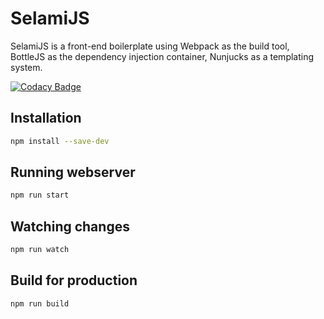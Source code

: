 # SelamiJS

SelamiJS is a front-end boilerplate using Webpack as the build tool, BottleJS as the dependency injection container, Nunjucks as a templating system. 

[![Codacy Badge](https://api.codacy.com/project/badge/Grade/0b3140e2b526449f96e596dd3ea39b5c)](https://www.codacy.com/app/mehmet/SelamiJS?utm_source=github.com&amp;utm_medium=referral&amp;utm_content=mkorkmaz/SelamiJS&amp;utm_campaign=Badge_Grade)

## Installation 
```bash
npm install --save-dev
```

## Running webserver
```bash
npm run start
```

## Watching changes
```bash
npm run watch
```
## Build for production
```bash
npm run build
```
